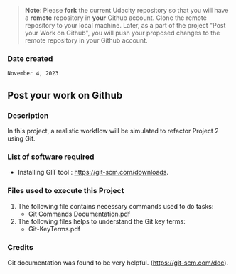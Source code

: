 >**Note**: Please **fork** the current Udacity repository so that you will have a **remote** repository in **your** Github account. Clone the remote repository to your local machine. Later, as a part of the project "Post your Work on Github", you will push your proposed changes to the remote repository in your Github account.

### Date created
`November 4, 2023`

## Post your work on **Github**


### Description
In this project, a realistic workflow will be simulated to refactor Project 2 using Git.

### List of software required
* Installing GIT tool : https://git-scm.com/downloads.

### Files used to execute this Project
1. The following file contains necessary commands used to do tasks:
   * Git Commands Documentation.pdf
2. The following files helps to understand the Git key terms:
   * Git-KeyTerms.pdf

### Credits
Git documentation was found to be very helpful.
(https://git-scm.com/doc).
